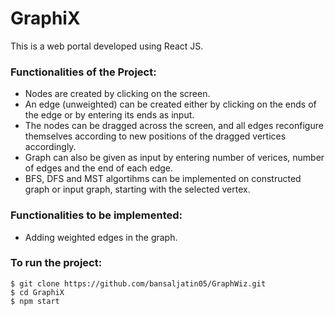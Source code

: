 # GraphiX

This is a web portal developed using React JS.


### Functionalities of the Project:
* Nodes are created by clicking on the screen.
* An edge (unweighted) can be created either by clicking on the ends of the edge or by entering its ends as input.
* The nodes can be dragged across the screen, and all edges reconfigure themselves according to new positions of the dragged vertices accordingly.
* Graph can also be given as input by entering number of verices, number of edges and the end of each edge.
* BFS, DFS and MST algortihms can be implemented on constructed graph or input graph, starting with the selected vertex. 

### Functionalities to be implemented:
* Adding weighted edges in the graph.

### To run the project:
```
$ git clone https://github.com/bansaljatin05/GraphWiz.git
$ cd GraphiX
$ npm start
```



